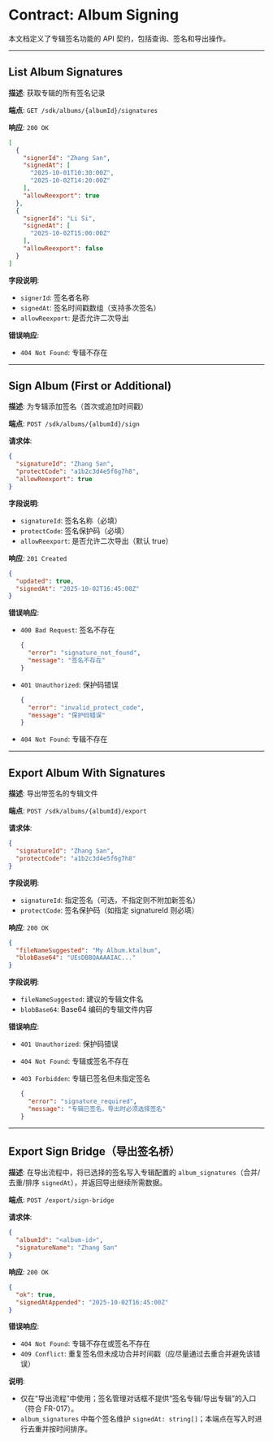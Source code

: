 # Contract: Album Signing

本文档定义了专辑签名功能的 API 契约，包括查询、签名和导出操作。

---

## List Album Signatures

**描述**: 获取专辑的所有签名记录

**端点**: `GET /sdk/albums/{albumId}/signatures`

**响应**: `200 OK`

```json
[
  {
    "signerId": "Zhang San",
    "signedAt": [
      "2025-10-01T10:30:00Z",
      "2025-10-02T14:20:00Z"
    ],
    "allowReexport": true
  },
  {
    "signerId": "Li Si",
    "signedAt": [
      "2025-10-02T15:00:00Z"
    ],
    "allowReexport": false
  }
]
```

**字段说明**:
- `signerId`: 签名者名称
- `signedAt`: 签名时间戳数组（支持多次签名）
- `allowReexport`: 是否允许二次导出

**错误响应**:
- `404 Not Found`: 专辑不存在

---

## Sign Album (First or Additional)

**描述**: 为专辑添加签名（首次或追加时间戳）

**端点**: `POST /sdk/albums/{albumId}/sign`

**请求体**:

```json
{
  "signatureId": "Zhang San",
  "protectCode": "a1b2c3d4e5f6g7h8",
  "allowReexport": true
}
```

**字段说明**:
- `signatureId`: 签名名称（必填）
- `protectCode`: 签名保护码（必填）
- `allowReexport`: 是否允许二次导出（默认 true）

**响应**: `201 Created`

```json
{
  "updated": true,
  "signedAt": "2025-10-02T16:45:00Z"
}
```

**错误响应**:
- `400 Bad Request`: 签名不存在

  ```json
  {
    "error": "signature_not_found",
    "message": "签名不存在"
  }
  ```
- `401 Unauthorized`: 保护码错误

  ```json
  {
    "error": "invalid_protect_code",
    "message": "保护码错误"
  }
  ```
- `404 Not Found`: 专辑不存在

---

## Export Album With Signatures

**描述**: 导出带签名的专辑文件

**端点**: `POST /sdk/albums/{albumId}/export`

**请求体**:

```json
{
  "signatureId": "Zhang San",
  "protectCode": "a1b2c3d4e5f6g7h8"
}
```

**字段说明**:
- `signatureId`: 指定签名（可选，不指定则不附加新签名）
- `protectCode`: 签名保护码（如指定 signatureId 则必填）

**响应**: `200 OK`

```json
{
  "fileNameSuggested": "My Album.ktalbum",
  "blobBase64": "UEsDBBQAAAAIAC..."
}
```

**字段说明**:
- `fileNameSuggested`: 建议的专辑文件名
- `blobBase64`: Base64 编码的专辑文件内容

**错误响应**:
- `401 Unauthorized`: 保护码错误
- `404 Not Found`: 专辑或签名不存在
- `403 Forbidden`: 专辑已签名但未指定签名
  
  ```json
  {
    "error": "signature_required",
    "message": "专辑已签名，导出时必须选择签名"
  }
  ```

---

## Export Sign Bridge（导出签名桥）

**描述**: 在导出流程中，将已选择的签名写入专辑配置的 `album_signatures`（合并/去重/排序 `signedAt`），并返回导出继续所需数据。

**端点**: `POST /export/sign-bridge`

**请求体**:

```json
{
  "albumId": "<album-id>",
  "signatureName": "Zhang San"
}
```

**响应**: `200 OK`

```json
{
  "ok": true,
  "signedAtAppended": "2025-10-02T16:45:00Z"
}
```

**错误响应**:
- `404 Not Found`: 专辑不存在或签名不存在
- `409 Conflict`: 重复签名但未成功合并时间戳（应尽量通过去重合并避免该错误）

**说明**:
- 仅在“导出流程”中使用；签名管理对话框不提供“签名专辑/导出专辑”的入口（符合 FR-017）。
- `album_signatures` 中每个签名维护 `signedAt: string[]`；本端点在写入时进行去重并按时间排序。


